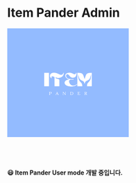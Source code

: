 # Item Pander Admin

<img src="./public/logo/logo.png"  width="280" height="250">

<br /><br />

#### 😃 Item Pander User mode 개발 중입니다.
